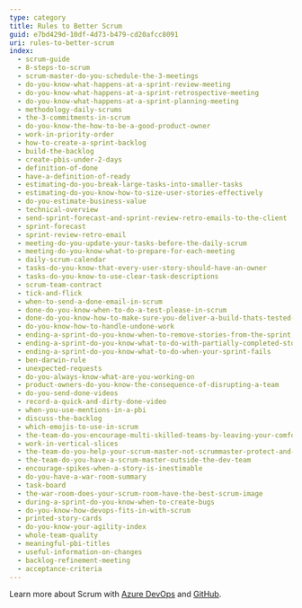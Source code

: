 ```yaml
---
type: category
title: Rules to Better Scrum
guid: e7bd429d-10df-4d73-b479-cd20afcc8091
uri: rules-to-better-scrum
index:
  - scrum-guide
  - 8-steps-to-scrum
  - scrum-master-do-you-schedule-the-3-meetings
  - do-you-know-what-happens-at-a-sprint-review-meeting
  - do-you-know-what-happens-at-a-sprint-retrospective-meeting
  - do-you-know-what-happens-at-a-sprint-planning-meeting
  - methodology-daily-scrums
  - the-3-commitments-in-scrum
  - do-you-know-the-how-to-be-a-good-product-owner
  - work-in-priority-order
  - how-to-create-a-sprint-backlog
  - build-the-backlog
  - create-pbis-under-2-days
  - definition-of-done
  - have-a-definition-of-ready
  - estimating-do-you-break-large-tasks-into-smaller-tasks
  - estimating-do-you-know-how-to-size-user-stories-effectively
  - do-you-estimate-business-value
  - technical-overview
  - send-sprint-forecast-and-sprint-review-retro-emails-to-the-client
  - sprint-forecast
  - sprint-review-retro-email
  - meeting-do-you-update-your-tasks-before-the-daily-scrum
  - meeting-do-you-know-what-to-prepare-for-each-meeting
  - daily-scrum-calendar
  - tasks-do-you-know-that-every-user-story-should-have-an-owner
  - tasks-do-you-know-to-use-clear-task-descriptions
  - scrum-team-contract
  - tick-and-flick
  - when-to-send-a-done-email-in-scrum
  - done-do-you-know-when-to-do-a-test-please-in-scrum
  - done-do-you-know-how-to-make-sure-you-deliver-a-build-thats-tested-every-sprint
  - do-you-know-how-to-handle-undone-work
  - ending-a-sprint-do-you-know-when-to-remove-stories-from-the-sprint
  - ending-a-sprint-do-you-know-what-to-do-with-partially-completed-stories
  - ending-a-sprint-do-you-know-what-to-do-when-your-sprint-fails
  - ben-darwin-rule
  - unexpected-requests
  - do-you-always-know-what-are-you-working-on
  - product-owners-do-you-know-the-consequence-of-disrupting-a-team
  - do-you-send-done-videos
  - record-a-quick-and-dirty-done-video
  - when-you-use-mentions-in-a-pbi
  - discuss-the-backlog
  - which-emojis-to-use-in-scrum
  - the-team-do-you-encourage-multi-skilled-teams-by-leaving-your-comfort-zone
  - work-in-vertical-slices
  - the-team-do-you-help-your-scrum-master-not-scrummaster-protect-and-serve-the-team
  - the-team-do-you-have-a-scrum-master-outside-the-dev-team
  - encourage-spikes-when-a-story-is-inestimable
  - do-you-have-a-war-room-summary
  - task-board
  - the-war-room-does-your-scrum-room-have-the-best-scrum-image
  - during-a-sprint-do-you-know-when-to-create-bugs
  - do-you-know-how-devops-fits-in-with-scrum
  - printed-story-cards
  - do-you-know-your-agility-index
  - whole-team-quality
  - meaningful-pbi-titles
  - useful-information-on-changes
  - backlog-refinement-meeting
  - acceptance-criteria
---
```


Learn more about Scrum with [Azure DevOps](/rules-to-better-scrum-using-azure-devops) and [GitHub](/rules-to-better-scrum-using-github).
